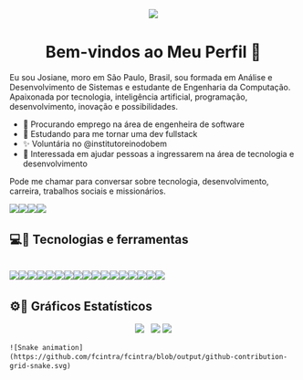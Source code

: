 <p align="center">
  <img src="https://media.giphy.com/media/Ken6Yg5n7bYStW4JYB/giphy.gif">
</p>
<h1 align="center">Bem-vindos ao Meu Perfil 🚀</h1>

Eu sou Josiane, moro em São Paulo, Brasil, sou formada em Análise e Desenvolvimento de Sistemas e estudante de Engenharia da Computação. Apaixonada por tecnologia, inteligência artificial, programação, desenvolvimento, inovação e possibilidades. 

- 🏢 Procurando emprego na área de engenheira de software
- 🚀 Estudando para me tornar uma dev fullstack
- ✨ Voluntária no @institutoreinodobem
- 💁 Interessada em ajudar pessoas a ingressarem na área de tecnologia e desenvolvimento

Pode me chamar para conversar sobre tecnologia, desenvolvimento, carreira, trabalhos sociais e missionários.

<a href="https://www.instagram.com/joosiie/"><img src="https://img.shields.io/badge/Instagram-E4405F?style=for-the-badge&logo=instagram&logoColor=white" /></a><a href="https://www.linkedin.com/in/josiane-rocha-576801166/"><img src="https://img.shields.io/badge/LinkedIn-0077B5?style=for-the-badge&logo=linkedin&logoColor=white" /></a><a href="https://open.spotify.com/playlist/1MaZ8LR0UiXRqp8bkJRvdg?si=TLqsv7yMQcSFztqUhdAbow&utm_source=copy-link&dl_branch=1"><img src="https://img.shields.io/badge/Spotify-1ED760?&style=for-the-badge&logo=spotify&logoColor=white" /></a><a href="mailto:josie.rocha.93@gmail.com"><img src="https://img.shields.io/badge/Gmail-D14836?style=for-the-badge&logo=gmail&logoColor=white" /></a>


<h2>💻🚀  Tecnologias e ferramentas<h2>
<img src="https://img.shields.io/badge/HTML5-E34F26?style=for-the-badge&logo=html5&logoColor=white"/><img src="https://img.shields.io/badge/CSS3-1572B6?style=for-the-badge&logo=css3&logoColor=white" /><img src="https://img.shields.io/badge/JavaScript-323330?style=for-the-badge&logo=javascript&logoColor=F7DF1E" /><img src="https://img.shields.io/badge/TypeScript-007ACC?style=for-the-badge&logo=typescript&logoColor=white" /><img src="https://img.shields.io/badge/Java-ED8B00?style=for-the-badge&logo=java&logoColor=white" /><img src="https://img.shields.io/badge/React-20232A?style=for-the-badge&logo=react&logoColor=61DAFB" /><img src="https://img.shields.io/badge/Node.js-43853D?style=for-the-badge&logo=node-dot-js&logoColor=white" /><img src="https://img.shields.io/badge/MySQL-00000F?style=for-the-badge&logo=mysql&logoColor=white" /><img src="https://img.shields.io/badge/Bootstrap-563D7C?style=for-the-badge&logo=bootstrap&logoColor=white" /><img src="https://img.shields.io/badge/Express.js-000000?style=for-the-badge&logo=express&logoColor=white" /><img src="https://img.shields.io/badge/Git-F05032?style=for-the-badge&logo=git&logoColor=white" /><img src="https://img.shields.io/badge/GitHub-100000?style=for-the-badge&logo=github&logoColor=white" /><img src="  https://img.shields.io/badge/Postman-FF6C37?style=for-the-badge&logo=Postman&logoColor=white" /><img src="https://img.shields.io/badge/Postman-FF6C37?style=for-the-badge&logo=Postman&logoColor=white" /><img src="https://img.shields.io/badge/Insomnia-5849be?style=for-the-badge&logo=Insomnia&logoColor=white" /><img src="https://img.shields.io/badge/Visual_Studio_Code-0078D4?style=for-the-badge&logo=visual%20studio%20code&logoColor=white" /><img src="https://img.shields.io/badge/sublime_text-%23575757.svg?&style=for-the-badge&logo=sublime-text&logoColor=important" />
  
## ⚙🚀    Gráficos Estatísticos
  <div  align="center">
 <a href="https://github.com/josiane-rocha"></a>
     <img height="150em" src="https://github-readme-stats.vercel.app/api?username=josiane-rocha&hide_border=true&show_icons=true&theme=nightowl&include_all_commits=true&count_private=true"/> &nbsp;
     <img height="150em" src="https://github-readme-streak-stats.herokuapp.com/?user=josiane-rocha&hide_border=true&theme=nightowl&show_icons=true"/>
     <img height="150em" src="https://github-readme-stats.vercel.app/api/top-langs/?username=josiane-rocha&layout=compact&count_private=true&hide_border=true&theme=nightowl&show_icons=true">
    
</div>
  
    ![Snake animation](https://github.com/fcintra/fcintra/blob/output/github-contribution-grid-snake.svg)
  
</div> 
  
